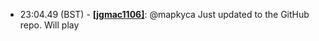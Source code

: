* <a id="23:04.49">23:04.49 (BST)</a> - __[[jgmac1106]](https://github.com/[jgmac1106])__: @mapkyca Just updated to the GitHub repo. Will play
